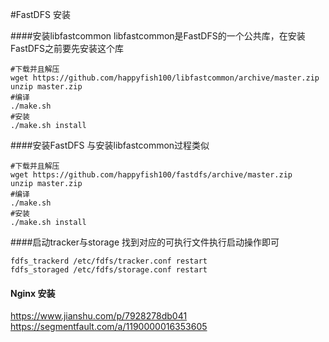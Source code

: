 #FastDFS 安装

####安装libfastcommon
libfastcommon是FastDFS的一个公共库，在安装FastDFS之前要先安装这个库
~~~
#下载并且解压
wget https://github.com/happyfish100/libfastcommon/archive/master.zip
unzip master.zip
#编译
./make.sh
#安装 
./make.sh install
~~~


####安装FastDFS
与安装libfastcommon过程类似
~~~
#下载并且解压
wget https://github.com/happyfish100/fastdfs/archive/master.zip
unzip master.zip
#编译
./make.sh
#安装 
./make.sh install
~~~

####启动tracker与storage
找到对应的可执行文件执行启动操作即可
~~~
fdfs_trackerd /etc/fdfs/tracker.conf restart
fdfs_storaged /etc/fdfs/storage.conf restart
~~~


#### Nginx 安装
https://www.jianshu.com/p/7928278db041
https://segmentfault.com/a/1190000016353605